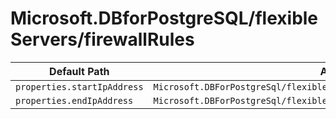 # Microsoft.DBforPostgreSQL/flexibleServers/firewallRules

| Default Path | Alias |
|---|---|
| `properties.startIpAddress` | `Microsoft.DBForPostgreSql/flexibleServers/firewallRules/startIpAddress` |
| `properties.endIpAddress` | `Microsoft.DBForPostgreSql/flexibleServers/firewallRules/endIpAddress` |

